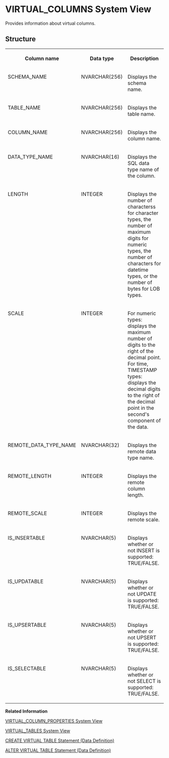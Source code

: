<!-- loio2102ed64751910148e60a51d6bdb83da -->

# VIRTUAL\_COLUMNS System View

Provides information about virtual columns.



<a name="loio2102ed64751910148e60a51d6bdb83da___v_i_r_t_u_a_l__c_o_l_u_m_n_s_1struct_VIRTUAL_COLUMNS"/>

## Structure


<table>
<tr>
<th valign="top">

Column name



</th>
<th valign="top">

Data type



</th>
<th valign="top">

Description



</th>
</tr>
<tr>
<td valign="top">

SCHEMA\_NAME



</td>
<td valign="top">

NVARCHAR\(256\)



</td>
<td valign="top">

Displays the schema name.



</td>
</tr>
<tr>
<td valign="top">

TABLE\_NAME



</td>
<td valign="top">

NVARCHAR\(256\)



</td>
<td valign="top">

Displays the table name.



</td>
</tr>
<tr>
<td valign="top">

COLUMN\_NAME



</td>
<td valign="top">

NVARCHAR\(256\)



</td>
<td valign="top">

Displays the column name.



</td>
</tr>
<tr>
<td valign="top">

DATA\_TYPE\_NAME



</td>
<td valign="top">

NVARCHAR\(16\)



</td>
<td valign="top">

Displays the SQL data type name of the column.



</td>
</tr>
<tr>
<td valign="top">

LENGTH



</td>
<td valign="top">

INTEGER



</td>
<td valign="top">

Displays the number of characterss for character types, the number of maximum digits for numeric types, the number of characters for datetime types, or the number of bytes for LOB types.



</td>
</tr>
<tr>
<td valign="top">

SCALE



</td>
<td valign="top">

INTEGER



</td>
<td valign="top">

For numeric types: displays the maximum number of digits to the right of the decimal point. For time, TIMESTAMP types: displays the decimal digits to the right of the decimal point in the second's component of the data.



</td>
</tr>
<tr>
<td valign="top">

REMOTE\_DATA\_TYPE\_NAME



</td>
<td valign="top">

NVARCHAR\(32\)



</td>
<td valign="top">

Displays the remote data type name.



</td>
</tr>
<tr>
<td valign="top">

REMOTE\_LENGTH



</td>
<td valign="top">

INTEGER



</td>
<td valign="top">

Displays the remote column length.



</td>
</tr>
<tr>
<td valign="top">

REMOTE\_SCALE



</td>
<td valign="top">

INTEGER



</td>
<td valign="top">

Displays the remote scale.



</td>
</tr>
<tr>
<td valign="top">

IS\_INSERTABLE



</td>
<td valign="top">

NVARCHAR\(5\)



</td>
<td valign="top">

Displays whether or not INSERT is supported: TRUE/FALSE.



</td>
</tr>
<tr>
<td valign="top">

IS\_UPDATABLE



</td>
<td valign="top">

NVARCHAR\(5\)



</td>
<td valign="top">

Displays whether or not UPDATE is supported: TRUE/FALSE.



</td>
</tr>
<tr>
<td valign="top">

IS\_UPSERTABLE



</td>
<td valign="top">

NVARCHAR\(5\)



</td>
<td valign="top">

Displays whether or not UPSERT is supported: TRUE/FALSE.



</td>
</tr>
<tr>
<td valign="top">

IS\_SELECTABLE



</td>
<td valign="top">

NVARCHAR\(5\)



</td>
<td valign="top">

Displays whether or not SELECT is supported: TRUE/FALSE.



</td>
</tr>
</table>

**Related Information**  


[VIRTUAL\_COLUMN\_PROPERTIES System View](virtual-column-properties-system-view-09f9176.md "Provides the properties set on virtual table columns.")

[VIRTUAL\_TABLES System View](virtual-tables-system-view-21031a8.md "Provides information about virtual tables.")

[CREATE VIRTUAL TABLE Statement \(Data Definition\)](../../010-SQL-Reference/012-SQL-Statements/create-virtual-table-statement-data-definition-d2a0406.md "Creates a virtual table at a remote source.")

[ALTER VIRTUAL TABLE Statement \(Data Definition\)](../../010-SQL-Reference/012-SQL-Statements/alter-virtual-table-statement-data-definition-5182698.md "Modifies a virtual table's column properties, and lets you refresh the metadata of a virtual table.")

